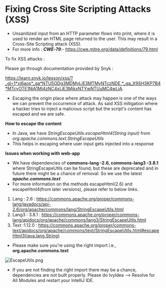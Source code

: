 # Fixing Cross Site Scripting Attacks (XSS)
- Unsanitized input from an HTTP parameter flows into print, where it is used to render an HTML page returned to the user. This may result in a Cross-Site Scripting attack (XSS).
- For more info : _**CWE-79**_:- https://cwe.mitre.org/data/definitions/79.html

To fix XSS attacks : 

Please go through documentation provided by Snyk :

https://learn.snyk.io/lesson/xss/?_gl=1*xi6aos*_ga*NTU5ODg3MDMyLjE3MTMyNTczNDE.*_ga_X9SH3KP7B4*MTcyOTE1NjA1Mi4zNC4xLjE3MjkxNTYwNTUuMC4wLjA.

- Escaping the origin place where attack may happen is one of the ways we can prevent the occurrence of attack. As said XSS mitigation where a hacker tries to inject a malicious script but the script's content has escaped and we are safe.

**How to escape the content** 
- In Java, we have _StringEscapeUtils.escapeHtml4(String input)_ from _org.apache.commons.text.StringEscapeUtils_
- This helps in escaping where user input gets injected into a response

**Issues when working with web-app**
- We have dependencies of **commons-lang -2.6, commons-lang3 -3.8.1** where StringEscapeUtils can be found, but these are deprecated and in future there might be a chance of removal. So we use the latest _**apache.commons.text**_  
- For more information on the methods escapeHtml(2.6) and escapeHtml4(from later versions), please refer to below links.
1. Lang : 2.6 : https://commons.apache.org/proper/commons-lang/javadocs/api-2.6/org/apache/commons/lang/StringEscapeUtils.html
2. Lang3 : 3.8.1 : https://commons.apache.org/proper/commons-lang/apidocs/org/apache/commons/lang3/StringEscapeUtils.html
3. Text :1.12.0 : https://commons.apache.org/proper/commons-text/apidocs/org/apache/commons/text/StringEscapeUtils.html#escapeHtml3(java.lang.String)
- Please make sure you're using the right import i.e., **org.apache.commons.text**

 ![EscapeUtils.png](/.attachments/EscapeUtils-abdbce0f-880d-4ee9-bc79-6fcdf5ce6ba2.png)

- If you are not finding the right import there may be a chance, dependencies are not built properly. Please do IvyIdea --> Resolve for All Modules and restart your IntelliJ IDE.